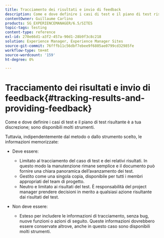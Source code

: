 ```yaml
---
title: Tracciamento dei risultati e invio di feedback
description: Come e dove definire i casi di test e il piano di test risultante è a tua discrezione
contentOwner: Guillaume Carlino
products: SG_EXPERIENCEMANAGER/6.5/SITES
topic-tags: testing
content-type: reference
exl-id: 270e66d1-a3f2-457a-90d1-28b9f3c8c218
solution: Experience Manager, Experience Manager Sites
source-git-commit: 76fffb11c56dbf7ebee9f6805ae0799cd32985fe
workflow-type: tm+mt
source-wordcount: '159'
ht-degree: 0%

---
```


# Tracciamento dei risultati e invio di feedback{#tracking-results-and-providing-feedback}

Come e dove definire i casi di test e il piano di test risultante è a tua discrezione; sono disponibili molti strumenti.

Tuttavia, indipendentemente dal metodo o dallo strumento scelto, le informazioni memorizzate:

* Deve essere:

   * Limitato al tracciamento del caso di test e dei relativi risultati. In questo modo la manutenzione rimane semplice e il documento può fornire una chiara panoramica dell’avanzamento dei test.
   * Gestito come una singola copia, disponibile per tutti i membri appropriati del team di progetto.
   * Neutro e limitato ai risultati del test. È responsabilità del project manager prendere decisioni in merito a qualsiasi azione risultante dai risultati del test.

* Non deve essere:

   * Esteso per includere le informazioni di tracciamento, senza bug, nuove funzioni o azioni di seguito. Queste informazioni dovrebbero essere conservate altrove, anche in questo caso sono disponibili molti strumenti.

